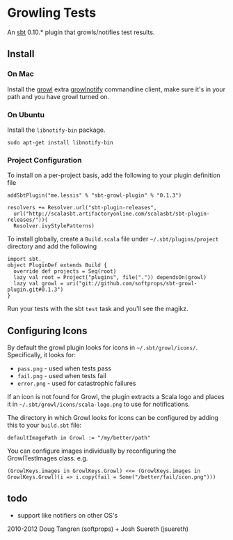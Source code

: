 # Growling Tests

An [sbt](https://github.com/harrah/xsbt#readme) 0.10.* plugin that growls/notifies test results.

## Install

### On Mac

Install the [growl](http://growl.info/) extra [growlnotify](http://growl.info/extras.php#growlnotify) commandline client, make sure it's in your path and you have growl turned on.

### On Ubuntu

Install the `libnotify-bin` package.

    sudo apt-get install libnotify-bin

### Project Configuration

To install on a per-project basis, add the following to your plugin definition file

    addSbtPlugin("me.lessis" % "sbt-growl-plugin" % "0.1.3")

    resolvers += Resolver.url("sbt-plugin-releases",
      url("http://scalasbt.artifactoryonline.com/scalasbt/sbt-plugin-releases/"))(
      Resolver.ivyStylePatterns)
To install globally, create a `Build.scala` file under `~/.sbt/plugins/project` directory and add the following

    import sbt._
    object PluginDef extends Build {
      override def projects = Seq(root)
      lazy val root = Project("plugins", file(".")) dependsOn(growl)
      lazy val growl = uri("git://github.com/softprops/sbt-growl-plugin.git#0.1.3")
    }

Run your tests with the sbt `test` task and you'll see the magikz.

## Configuring Icons

By default the growl plugin looks for icons in `~/.sbt/growl/icons/`.  Specifically, it looks for:

* `pass.png` - used when tests pass
* `fail.png` - used when tests fail
* `error.png` - used for catastrophic failures

If an icon is not found for Growl, the plugin extracts a Scala logo and places it in `~/.sbt/growl/icons/scala-logo.png` to use for notifications.

The directory in which Growl looks for icons can be configured by adding this to your `build.sbt` file:

    defaultImagePath in Growl := "/my/better/path"

You can configure images individually by reconfiguring the GrowlTestImages class.  e.g.

    (GrowlKeys.images in GrowlKeys.Growl) <<= (GrowlKeys.images in GrowlKeys.Growl)(i => i.copy(fail = Some("/better/fail/icon.png")))


## todo

* support like notifiers on other OS's

2010-2012 Doug Tangren (softprops) + Josh Suereth (jsuereth)
